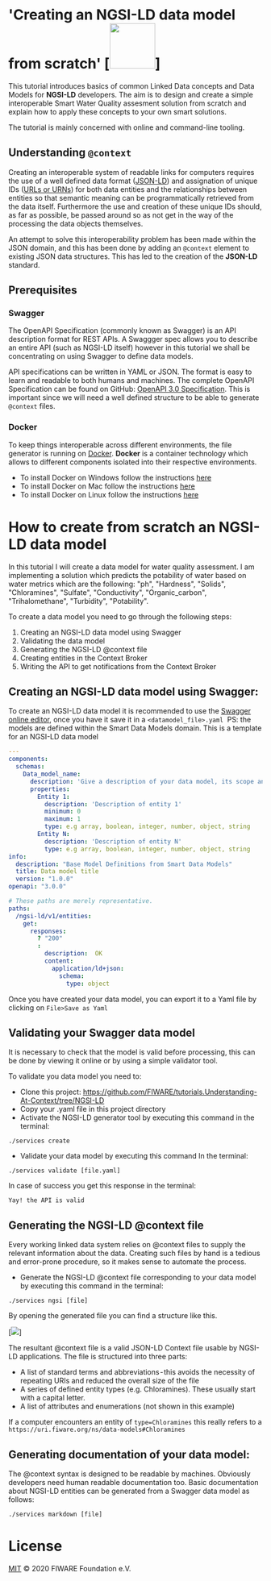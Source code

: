 # 'Creating an NGSI-LD data model from scratch' [<img src="https://img.shields.io/badge/NGSI-LD-d6604d.svg" width="90" />] 

This tutorial introduces basics of common Linked Data concepts and Data Models for **NGSI-LD** developers. The aim is to
design and create a simple interoperable Smart Water Quality assesment solution from scratch and explain how to apply these
concepts to your own smart solutions.

The tutorial is mainly concerned with online and command-line tooling.


## Understanding `@context`

Creating an interoperable system of readable links for computers requires the use of a well defined data format
([JSON-LD](http://json-ld.org/)) and assignation of unique IDs
([URLs or URNs](https://stackoverflow.com/questions/4913343/what-is-the-difference-between-uri-url-and-urn)) for both
data entities and the relationships between entities so that semantic meaning can be programmatically retrieved from the
data itself. Furthermore the use and creation of these unique IDs should, as far as possible, be passed around so as not
get in the way of the processing the data objects themselves.

An attempt to solve this interoperability problem has been made within the JSON domain, and this has been done by adding
an `@context` element to existing JSON data structures. This has led to the creation of the **JSON-LD** standard.

## Prerequisites

### Swagger

The OpenAPI Specification (commonly known as Swagger) is an API description format for REST APIs. A Swaggger spec allows
you to describe an entire API (such as NGSI-LD itself) however in this tutorial we shall be concentrating on using
Swagger to define data models.

API specifications can be written in YAML or JSON. The format is easy to learn and readable to both humans and machines.
The complete OpenAPI Specification can be found on GitHub:
[OpenAPI 3.0 Specification](https://github.com/OAI/OpenAPI-Specification/blob/master/versions/3.0.2.md). This is
important since we will need a well defined structure to be able to generate `@context` files.

### Docker

To keep things interoperable across different environments, the file generator is running on
[Docker](https://www.docker.com). **Docker** is a container technology which allows to different components isolated into their respective environments.

-   To install Docker on Windows follow the instructions [here](https://docs.docker.com/docker-for-windows/)
-   To install Docker on Mac follow the instructions [here](https://docs.docker.com/docker-for-mac/)
-   To install Docker on Linux follow the instructions [here](https://docs.docker.com/install/)


# How to create from scratch an NGSI-LD data model

In this tutorial I will create a data model for water quality assessment. I am implementing a solution which predicts the potability of water based on water metrics which are the following: "ph", "Hardness", "Solids", "Chloramines", "Sulfate", "Conductivity",  "Organic_carbon", "Trihalomethane", "Turbidity",  "Potability".

To create a data model you need to go through the following steps: 
1. Creating an NGSI-LD data model using Swagger
2. Validating the data model
3. Generating the NGSI-LD @context file
4. Creating entities in the Context Broker
5. Writing the API to get notifications from the Context Broker

## Creating an NGSI-LD data model using Swagger:

To create an NGSI-LD data model it is recommended to use the [Swagger online editor](https://editor.swagger.io/), once you have it save it in a `<datamodel_file>.yaml` 
PS: the models are defined within the Smart Data Models domain.
This is a template for an NGSI-LD data model

```yaml
--- 
components: 
  schemas:
    Data_model_name:
      description: 'Give a description of your data model, its scope and what it is used for.'
      properties:
        Entity 1:
		  description: 'Description of entity 1'
		  minimum: 0
		  maximum: 1
		  type: e.g array, boolean, integer, number, object, string
        Entity N:
		  description: 'Description of entity N'
		  type: e.g array, boolean, integer, number, object, string
info: 
  description: "Base Model Definitions from Smart Data Models"
  title: Data model title
  version: "1.0.0"
openapi: "3.0.0"

# These paths are merely representative.
paths: 
  /ngsi-ld/v1/entities: 
    get: 
      responses: 
        ? "200"
        : 
          description:  OK
          content: 
            application/ld+json: 
              schema: 
                type: object
```

Once you have created your data model, you can export it to a Yaml file by clicking on `File>Save as Yaml`


## Validating your Swagger data model

It is necessary to check that the model is valid before processing, this can be done by viewing it online or by using a simple validator tool.

To validate you data model you need to: 
* Clone this project: https://github.com/FIWARE/tutorials.Understanding-At-Context/tree/NGSI-LD
* Copy your <datamodel>.yaml file in this project directory
* Activate the NGSI-LD generator tool by executing this command in the terminal: 

```console
./services create
```

* Validate your data model by executing this command In the terminal: 

```console
./services validate [file.yaml]
```

In case of success you get this response in the terminal: 

```console
Yay! the API is valid
```

## Generating the NGSI-LD @context file

Every working linked data system relies on @context files to supply the relevant information about the data. Creating such files by hand is a tedious and error-prone procedure, so it makes sense to automate the process.

* Generate the NGSI-LD @context file corresponding to your data model by executing this command in the terminal: 

```console
./services ngsi [file]
```
By opening the generated file you can find a structure like this.

[<img src="https://cdn-images-1.medium.com/max/1600/1*QgFjDI8--s4s2CG4_OByIQ.png" />]

The resultant @context file is a valid JSON-LD Context file usable by NGSI-LD applications. The file is structured into three parts:
* A list of standard terms and abbreviations - this avoids the necessity of repeating URIs and reduced the overall size of the file
*  A series of defined entity types (e.g. Chloramines). These usually start with a capital letter.
* A list of attributes and enumerations (not shown in this example)

If a computer encounters an entity of `type=Chloramines` this really refers to a `https://uri.fiware.org/ns/data-models#Chloramines`



## Generating documentation of your data model: 

The @context syntax is designed to be readable by machines. Obviously developers need human readable documentation too.
Basic documentation about NGSI-LD entities can be generated from a Swagger data model as follows: 

```console
./services markdown [file]
```

# License

[MIT](LICENSE) © 2020 FIWARE Foundation e.V.
